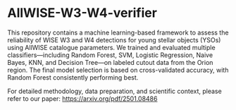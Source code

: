 # AllWISE-W3-W4-verifier
This repository contains a machine learning-based framework to assess the reliability of WISE W3 and W4 detections for young stellar objects (YSOs) using AllWISE catalogue parameters. We trained and evaluated multiple classifiers—including Random Forest, SVM, Logistic Regression, Naive Bayes, KNN, and Decision Tree—on labeled cutout data from the Orion region. The final model selection is based on cross-validated accuracy, with Random Forest consistently performing best.

For detailed methodology, data preparation, and scientific context, please refer to our paper: https://arxiv.org/pdf/2501.08486
